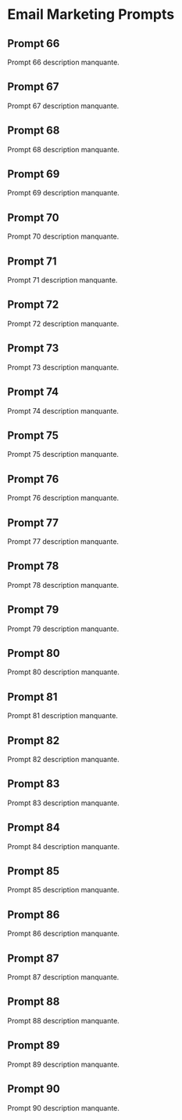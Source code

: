 # Email Marketing Prompts

## Prompt 66
Prompt 66 description manquante.

## Prompt 67
Prompt 67 description manquante.

## Prompt 68
Prompt 68 description manquante.

## Prompt 69
Prompt 69 description manquante.

## Prompt 70
Prompt 70 description manquante.

## Prompt 71
Prompt 71 description manquante.

## Prompt 72
Prompt 72 description manquante.

## Prompt 73
Prompt 73 description manquante.

## Prompt 74
Prompt 74 description manquante.

## Prompt 75
Prompt 75 description manquante.

## Prompt 76
Prompt 76 description manquante.

## Prompt 77
Prompt 77 description manquante.

## Prompt 78
Prompt 78 description manquante.

## Prompt 79
Prompt 79 description manquante.

## Prompt 80
Prompt 80 description manquante.

## Prompt 81
Prompt 81 description manquante.

## Prompt 82
Prompt 82 description manquante.

## Prompt 83
Prompt 83 description manquante.

## Prompt 84
Prompt 84 description manquante.

## Prompt 85
Prompt 85 description manquante.

## Prompt 86
Prompt 86 description manquante.

## Prompt 87
Prompt 87 description manquante.

## Prompt 88
Prompt 88 description manquante.

## Prompt 89
Prompt 89 description manquante.

## Prompt 90
Prompt 90 description manquante.

